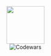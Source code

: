 <div id="header" align="center">
  <img src="https://media1.tenor.com/m/9_ElPm_8AXQAAAAd/bongo-cat-russian.gif" width="100" />
</div>
<div id="badges" align = "center">
  <img src="https://www.codewars.com/users/DeadYokai/badges/micro" alt="Codewars"/>
</div>

